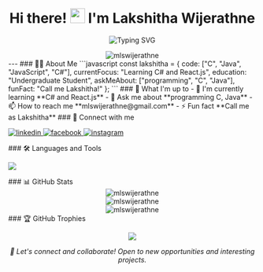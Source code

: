<h1 align="center">Hi there! <img src="https://raw.githubusercontent.com/MartinHeinz/MartinHeinz/master/wave.gif" width="30px" height="30px"> I'm Lakshitha Wijerathne</h1>
<p align="center">
  <img src="https://readme-typing-svg.demolab.com?font=Fira+Code&pause=1000&random=false&width=435&lines=C+%26+Java+Developer;Web+Developer;Student;Always+learning+new+things" alt="Typing SVG" />
</p>
<div align="center">
  <img src="https://komarev.com/ghpvc/?username=mlswijerathne&label=Profile%20views&color=0e75b6&style=flat" alt="mlswijerathne" />
</div>
---
### 👨‍💻 About Me
```javascript
const lakshitha = {
    code: ["C", "Java", "JavaScript", "C#"],
    currentFocus: "Learning C# and React.js",
    education: "Undergraduate Student",
    askMeAbout: ["programming", "C", "Java"],
    funFact: "Call me Lakshitha!"
};
```
### 🚀 What I'm up to
- 🌱 I'm currently learning **C# and React.js**
- 💬 Ask me about **programming C, Java**
- 📫 How to reach me **mlswijerathne@gmail.com**
- ⚡ Fun fact **Call me as Lakshitha**
### 🤝 Connect with me
<p align="left">
  <a href="https://www.linkedin.com/in/lakshitha-wijerathne/" target="_blank">
    <img src="https://img.shields.io/badge/LinkedIn-0077B5?style=for-the-badge&logo=linkedin&logoColor=white" alt="linkedin"/>
  </a>
  <a href="https://fb.com/lakshitha wijerathne" target="_blank">
    <img src="https://img.shields.io/badge/Facebook-1877F2?style=for-the-badge&logo=facebook&logoColor=white" alt="facebook"/>
  </a>
  <a href="https://instagram.com/_lakshithaa" target="_blank">
    <img src="https://img.shields.io/badge/Instagram-E4405F?style=for-the-badge&logo=instagram&logoColor=white" alt="instagram"/>
  </a>
</p>
### 🛠️ Languages and Tools
<p align="left">
  <a href="https://skillicons.dev">
    <img src="https://skillicons.dev/icons?i=c,java,cs,html,css,js,php,mysql" />
  </a>
</p>
### 📊 GitHub Stats
<div align="center">
  <img src="https://github-readme-stats.vercel.app/api/top-langs?username=mlswijerathne&show_icons=true&locale=en&layout=compact&theme=tokyonight" alt="mlswijerathne" />
</div>
<div align="center">
  <img src="https://github-readme-stats.vercel.app/api?username=mlswijerathne&show_icons=true&locale=en&theme=tokyonight" alt="mlswijerathne" />
</div>
<div align="center">
  <img src="https://github-readme-streak-stats.herokuapp.com/?user=mlswijerathne&theme=tokyonight" alt="mlswijerathne" />
</div>
### 🏆 GitHub Trophies
<p align="center">
  <img src="https://github-profile-trophy.vercel.app/?username=mlswijerathne&theme=tokyonight&no-frame=false&no-bg=false&margin-w=4" />
</p>
<div align="center">
  <i>🤝 Let's connect and collaborate! Open to new opportunities and interesting projects.</i>
</div>
